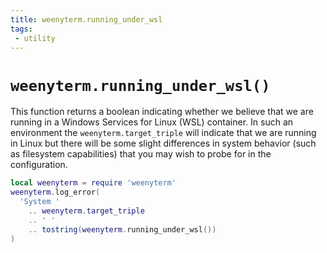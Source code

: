 ```yaml
---
title: weenyterm.running_under_wsl
tags:
 - utility
---
```

# `weenyterm.running_under_wsl()`

This function returns a boolean indicating whether we believe that we are
running in a Windows Services for Linux (WSL) container.  In such an
environment the `weenyterm.target_triple` will indicate that we are running in
Linux but there will be some slight differences in system behavior (such as
filesystem capabilities) that you may wish to probe for in the configuration.

```lua
local weenyterm = require 'weenyterm'
weenyterm.log_error(
  'System '
    .. weenyterm.target_triple
    .. ' '
    .. tostring(weenyterm.running_under_wsl())
)
```


